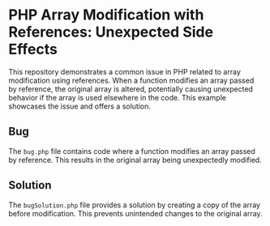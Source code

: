 # PHP Array Modification with References: Unexpected Side Effects

This repository demonstrates a common issue in PHP related to array modification using references. When a function modifies an array passed by reference, the original array is altered, potentially causing unexpected behavior if the array is used elsewhere in the code. This example showcases the issue and offers a solution.

## Bug
The `bug.php` file contains code where a function modifies an array passed by reference. This results in the original array being unexpectedly modified.

## Solution
The `bugSolution.php` file provides a solution by creating a copy of the array before modification. This prevents unintended changes to the original array.